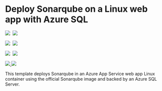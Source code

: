 # Deploy Sonarqube on a Linux web app with Azure SQL

<IMG SRC="https://azbotstorage.blob.core.windows.net/badges/101-webapp-linux-sonarqube-azuresql/PublicLastTestDate.svg" />&nbsp;
<IMG SRC="https://azbotstorage.blob.core.windows.net/badges/101-webapp-linux-sonarqube-azuresql/PublicDeployment.svg" />&nbsp;

<IMG SRC="https://azbotstorage.blob.core.windows.net/badges/101-webapp-linux-sonarqube-azuresql/FairfaxLastTestDate.svg" />&nbsp;
<IMG SRC="https://azbotstorage.blob.core.windows.net/badges/101-webapp-linux-sonarqube-azuresql/FairfaxDeployment.svg" />&nbsp;

<IMG SRC="https://azbotstorage.blob.core.windows.net/badges/101-webapp-linux-sonarqube-azuresql/BestPracticeResult.svg" />&nbsp;
<IMG SRC="https://azbotstorage.blob.core.windows.net/badges/101-webapp-linux-sonarqube-azuresql/CredScanResult.svg" />&nbsp;

<a href="https://portal.azure.com/#create/Microsoft.Template/uri/https%3A%2F%2Fraw.githubusercontent.com%2FAzure%2Fazure-quickstart-templates%2Fmaster%2F101-webapp-linux-sonarqube-azuresql%2Fazuredeploy.json" target="_blank">
  <img src="http://azuredeploy.net/deploybutton.png"/>
</a>
<a href="http://armviz.io/#/?load=https%3A%2F%2Fraw.githubusercontent.com%2FAzure%2Fazure-quickstart-templates%2Fmaster%2F101-webapp-linux-sonarqube-azuresql%2Fazuredeploy.json" target="_blank">
  <img src="http://armviz.io/visualizebutton.png"/>
</a>

This template deploys Sonarqube in an Azure App Service web app Linux container
using the official Sonarqube image and backed by an Azure SQL Server.

